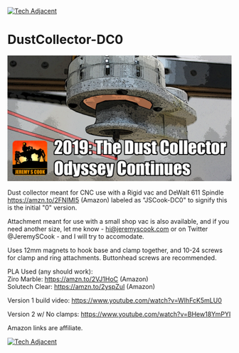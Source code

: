 [![Tech Adjacent](https://img.shields.io/badge/Tech%20Adjacent%20With%20Jeremy%20Cook-[Substack]-blue?style=flat-square&logo=substack)](https://techadjacent.substack.com/)

# DustCollector-DC0

![image](logo-template-1-clearwalker3-dust-collector-continue-2.jpg)

Dust collector meant for CNC use with a Rigid vac and DeWalt 611 Spindle https://amzn.to/2FNIMl5 (Amazon) labeled as "JSCook-DC0" to signify this is the initial "0" version.

Attachment meant for use with a small shop vac is also available, and if you need another size, let me know - hi@jeremyscook.com or on Twitter @JeremySCook - and I will try to accomodate.

Uses 12mm magnets to hook base and clamp together, and 10-24 screws for clamp and ring attachments. Buttonhead screws are recommended.

PLA Used (any should work):  
Ziro Marble: https://amzn.to/2VJ1HoC (Amazon)  
Solutech Clear: https://amzn.to/2yspZuI (Amazon)

Version 1 build video: https://www.youtube.com/watch?v=WIhFcK5mLU0

Version 2 w/ No clamps: https://www.youtube.com/watch?v=BHew18YmPYI

Amazon links are affiliate.

[![Tech Adjacent](https://img.shields.io/badge/Tech%20Adjacent%20With%20Jeremy%20Cook-[Substack]-blue?style=flat-square&logo=substack)](https://techadjacent.substack.com/)
